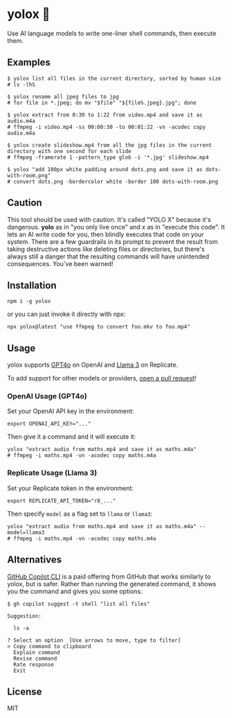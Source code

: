 # yolox 🤞

Use AI language models to write one-liner shell commands, then execute them. 

## Examples

```
$ yolox list all files in the current directory, sorted by human size
# ls -lhS
```

```
$ yolox rename all jpeg files to jpg
# for file in *.jpeg; do mv "$file" "${file%.jpeg}.jpg"; done
```

```
$ yolox extract from 0:30 to 1:22 from video.mp4 and save it as audio.m4a
# ffmpeg -i video.mp4 -ss 00:00:30 -to 00:01:22 -vn -acodec copy audio.m4a
```

```
$ yolox create slideshow.mp4 from all the jpg files in the current directory with one second for each slide
# ffmpeg -framerate 1 -pattern_type glob -i '*.jpg' slideshow.mp4
```

```
$ yolox "add 100px white padding around dots.png and save it as dots-with-room.png"
# convert dots.png -bordercolor white -border 100 dots-with-room.png
```

## Caution

This tool should be used with caution. It's called "YOLO X" because it's dangerous. **yolo** as in "you only live once" and *x* as in "execute this code". It lets an AI write code for you, then blindly executes that code on your system. There are a few guardrails in its prompt to prevent the result from taking destructive actions like deleting files or directories, but there's always still a danger that the resulting commands will have unintended consequences. You've been warned!

## Installation

```console
npm i -g yolox
```

or you can just invoke it directly with npx:

```console
npx yolox@latest "use ffmpeg to convert foo.mkv to foo.mp4"
```

## Usage

yolox supports [GPT4o](https://openai.com/index/hello-gpt-4o/) on OpenAI and [Llama 3](https://replicate.com/meta/meta-llama-3-70b-instruct) on Replicate.

To add support for other models or providers, [open a pull request](https://github.com/zeke/yolox/issues)!

### OpenAI Usage (GPT4o)

Set your OpenAI API key in the environment:

```console
export OPENAI_API_KEY="..."
```

Then give it a command and it will execute it:

```
yolox "extract audio from maths.mp4 and save it as maths.m4a"
# ffmpeg -i maths.mp4 -vn -acodec copy maths.m4a
```

### Replicate Usage (Llama 3)

Set your Replicate token in the environment:

```console
export REPLICATE_API_TOKEN="r8_..."
```

Then specify `model` as a flag set to `llama` or `llama3`:

```
yolox "extract audio from maths.mp4 and save it as maths.m4a" --model=llama3
# ffmpeg -i maths.mp4 -vn -acodec copy maths.m4a
```


## Alternatives

[GitHub Copilot CLI](https://docs.github.com/en/copilot/github-copilot-in-the-cli/using-github-copilot-in-the-cli) is a paid offering from GitHub that works similarly to yolox, but is safer. Rather than running the generated command, it shows you the command and gives you some options:

```
$ gh copilot suggest -t shell "list all files"

Suggestion:

  ls -a

? Select an option  [Use arrows to move, type to filter]
> Copy command to clipboard
  Explain command
  Revise command
  Rate response
  Exit
```

## License

MIT
